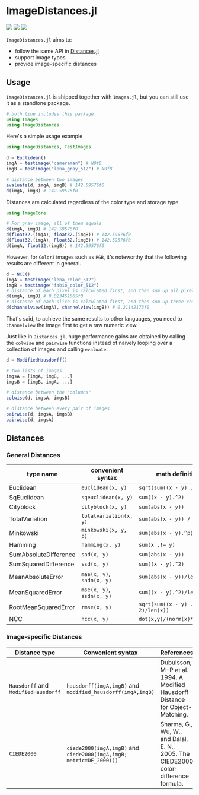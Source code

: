 # ImageDistances.jl

[![][travis-img]][travis-url]
[![][pkgeval-img]][pkgeval-url]
[![][codecov-img]][codecov-url]

`ImageDistances.jl` aims to:

* follow the same API in [Distances.jl](https://github.com/JuliaStats/Distances.jl)
* support image types
* provide image-specific distances

## Usage

`ImageDistances.jl` is shipped together with `Images.jl`, but you can still use it as a standlone package.

```julia
# both line includes this package
using Images
using ImageDistances
```

Here's a simple usage example

```julia
using ImageDistances, TestImages

d = Euclidean()
imgA = testimage("cameraman") # N0f8
imgB = testimage("lena_gray_512") # N0f8

# distance between two images
evaluate(d, imgA, imgB) # 142.59576f0
d(imgA, imgB) # 142.59576f0
```

Distances are calculated regardless of the color type and storage type.

```julia
using ImageCore

# For gray image, all of them equals
d(imgA, imgB) # 142.59576f0
d(float32.(imgA), float32.(imgB)) # 142.59576f0
d(Float32.(imgA), Float32.(imgB)) # 142.59576f0
d(imgA, float32.(imgB)) # 142.59576f0
```

However, for `Color3` images such as `RGB`, it's noteworthy that the following results are
different in general.

```julia
d = NCC()
imgA = testimage("lena_color_512")
imgB = testimage("fabio_color_512")
# distance of each pixel is calculated first, and then sum up all pixels
d(imgA, imgB) # 0.023451565f0
# distance of each slice is calculated first, and then sum up three channels
d(channelview(imgA), channelview(imgB)) # 0.21142173f0
```

That's said, to achieve the same results to other languages, you need to `channelview` the image first to get a raw numeric view.

Just like in `Distances.jl`, huge performance gains are obtained by calling the `colwise` and `pairwise`
functions instead of naively looping over a collection of images and calling `evaluate`.

```julia
d = ModifiedHausdorff()

# two lists of images
imgsA = [imgA, imgB, ...]
imgsB = [imgB, imgA, ...]

# distance between the "columns"
colwise(d, imgsA, imgsB)

# distance between every pair of images
pairwise(d, imgsA, imgsB)
pairwise(d, imgsA)
```

## Distances

### General Distances

| type name               |  convenient syntax         | math definition                   |
| ----------------------- | -------------------------- | --------------------------------- |
|  Euclidean              |  `euclidean(x, y)`         | `sqrt(sum((x - y) .^ 2))`         |
|  SqEuclidean            |  `sqeuclidean(x, y)`       | `sum((x - y).^2)`                 |
|  Cityblock              |  `cityblock(x, y)`         | `sum(abs(x - y))`                 |
|  TotalVariation         |  `totalvariation(x, y)`    | `sum(abs(x - y)) / 2`             |
|  Minkowski              |  `minkowski(x, y, p)`      | `sum(abs(x - y).^p) ^ (1/p)`      |
|  Hamming                |  `hamming(x, y)`           | `sum(x .!= y)`                    |
|  SumAbsoluteDifference  |  `sad(x, y)`               | `sum(abs(x - y))`                 |
|  SumSquaredDifference   |  `ssd(x, y)`               | `sum((x - y).^2)`                 |
|  MeanAbsoluteError      |  `mae(x, y)`, `sadn(x, y)` | `sum(abs(x - y))/len(x)`          |
|  MeanSquaredError       |  `mse(x, y)`, `ssdn(x, y)` | `sum((x - y).^2)/len(x)`          |
|  RootMeanSquaredError   |  `rmse(x, y)`              | `sqrt(sum((x - y) .^ 2)/len(x))`  |
|  NCC                    |  `ncc(x, y)`               | `dot(x,y)/(norm(x)*norm(y))`      |

### Image-specific Distances

| Distance type | Convenient syntax | References |
|----------|------------------------|------------|
| `Hausdorff` and `ModifiedHausdorff` | `hausdorff(imgA,imgB)` and `modified_hausdorff(imgA,imgB)` | Dubuisson, M-P et al. 1994. A Modified Hausdorff Distance for Object-Matching. |
| `CIEDE2000` | `ciede2000(imgA,imgB)` and `ciede2000(imgA,imgB; metric=DE_2000())` | Sharma, G., Wu, W., and Dalal, E. N., 2005. The CIEDE2000 color‐difference formula. |


<!-- URLS -->

[pkgeval-img]: https://juliaci.github.io/NanosoldierReports/pkgeval_badges/I/ImageDistances.svg
[pkgeval-url]: https://juliaci.github.io/NanosoldierReports/pkgeval_badges/report.html
[travis-img]: https://travis-ci.org/JuliaImages/ImageDistances.jl.svg?branch=master
[travis-url]: https://travis-ci.org/JuliaImages/ImageDistances.jl
[codecov-img]: https://codecov.io/github/JuliaImages/ImageDistances.jl/coverage.svg?branch=master
[codecov-url]: https://codecov.io/github/JuliaImages/ImageDistances.jl?branch=master
